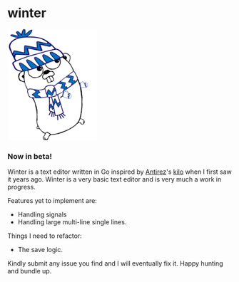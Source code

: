 # winter

<img alt="A winter gopher" src="https://github.com/svr4/winter/blob/master/winter_gopher.png" height="250px" width="200px" />

### Now in beta!

Winter is a text editor written in Go inspired by [Antirez](https://github.com/antirez)'s [kilo](https://github.com/antirez/kilo) when I first saw it years ago. Winter is a very basic text editor and is very much a work in progress.

Features yet to implement are:

* Handling signals
* Handling large multi-line single lines.

Things I need to refactor:

* The save logic.

Kindly submit any issue you find and I will eventually fix it. Happy hunting and bundle up.
